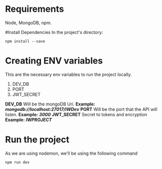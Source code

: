 # Requirements

Node, MongoDB, npm.

#Install Dependencies
In the project's directory: 
```
npm install --save
```

# Creating ENV variables

This are the necessary env variables to run the project locally.

1. DEV_DB
2. PORT
3. JWT_SECRET

**DEV_DB** Will be the mongoDB Uri. **Example:** **_mongodb://localhost:27017/IWDev_**
**PORT** Will be the port that the API will listen. **Example:** **_3000_**
**JWT_SECRET** Secret to tokens and encryption **Example:** **_IWPROJECT_**

# Run the project

As we are using nodemon, we'll be using the following command
```
npm run dev
```
